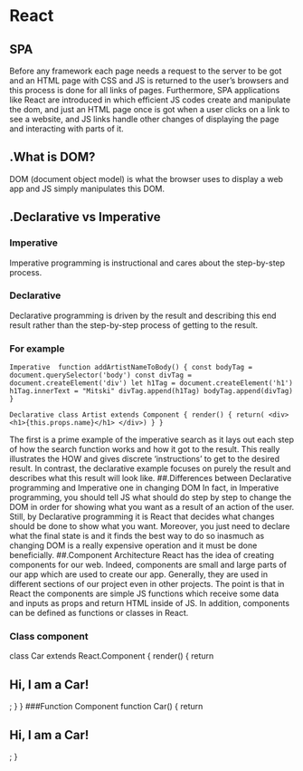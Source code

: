 # React
## SPA
Before any framework each page needs a request to the server to be got and an HTML page with CSS and JS is returned to the user’s browsers and this process is done for all links of pages. Furthermore, SPA applications like React are introduced in which efficient JS codes create and manipulate the dom, and just an HTML page once is got when a user clicks on a link to see a website, and JS links handle other changes of displaying the page and interacting with parts of it.
## .What is DOM?
DOM (document object model) is what the browser uses to display a web app and JS simply manipulates this DOM. 
## .Declarative vs Imperative
### Imperative
Imperative programming is instructional and cares about the step-by-step process.
### Declarative
Declarative programming is driven by the result and describing this end result rather than the step-by-step process of getting to the result.
### For example

`Imperative 
function addArtistNameToBody() {
  const bodyTag = document.querySelector('body')
  const divTag = document.createElement('div')
  let h1Tag = document.createElement('h1')
  h1Tag.innerText = "Mitski"
  divTag.append(h1Tag)
  bodyTag.append(divTag)
}`

`Declarative
class Artist extends Component {
  render() {
    return(
      <div>
        <h1>{this.props.name}</h1>
      </div>)
  }
}`

The first is a prime example of the imperative search as it lays out each step of how the search function works and how it got to the result. This really illustrates the HOW and gives discrete ‘instructions’ to get to the desired result. In contrast, the declarative example focuses on purely the result and describes what this result will look like.
##.Differences between Declarative programming and Imperative one in changing DOM
In fact, in Imperative programming, you should tell JS what should do step by step to change the DOM in order for showing what you want as a result of an action of the user. Still, by Declarative programming it is React that decides what changes should be done to show what you want. Moreover, you just need to declare what the final state is and it finds the best way to do so inasmuch as changing DOM is a really expensive operation and it must be done beneficially. 
##.Component Architecture
React has the idea of creating components for our web. Indeed, components are small and large parts of our app which are used to create our app. Generally, they are used in different sections of our project even in other projects. The point is that in React the components are simple JS functions which receive some data and inputs as props and return HTML inside of JS. In addition, components can be defined as functions or classes in React.
### Class component
class Car extends React.Component {
  render() {
    return <h2>Hi, I am a Car!</h2>;
  }
}
###Function Component
function Car() {
  return <h2>Hi, I am a Car!</h2>;
}

